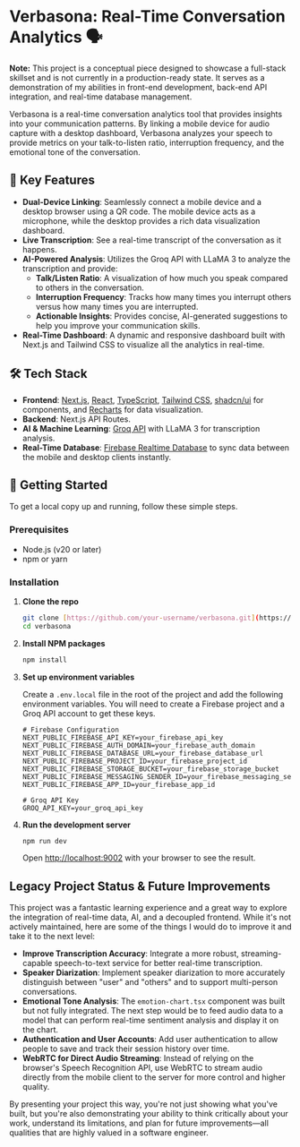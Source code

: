 # Verbasona: Real-Time Conversation Analytics 🗣️

**Note:** This project is a conceptual piece designed to showcase a full-stack skillset and is not currently in a production-ready state. It serves as a demonstration of my abilities in front-end development, back-end API integration, and real-time database management.

Verbasona is a real-time conversation analytics tool that provides insights into your communication patterns. By linking a mobile device for audio capture with a desktop dashboard, Verbasona analyzes your speech to provide metrics on your talk-to-listen ratio, interruption frequency, and the emotional tone of the conversation.

## 🌟 Key Features

* **Dual-Device Linking**: Seamlessly connect a mobile device and a desktop browser using a QR code. The mobile device acts as a microphone, while the desktop provides a rich data visualization dashboard.
* **Live Transcription**: See a real-time transcript of the conversation as it happens.
* **AI-Powered Analysis**: Utilizes the Groq API with LLaMA 3 to analyze the transcription and provide:
    * **Talk/Listen Ratio**: A visualization of how much you speak compared to others in the conversation.
    * **Interruption Frequency**: Tracks how many times you interrupt others versus how many times you are interrupted.
    * **Actionable Insights**: Provides concise, AI-generated suggestions to help you improve your communication skills.
* **Real-Time Dashboard**: A dynamic and responsive dashboard built with Next.js and Tailwind CSS to visualize all the analytics in real-time.


## 🛠️ Tech Stack

* **Frontend**: [Next.js](https://nextjs.org/), [React](https://react.dev/), [TypeScript](https://www.typescriptlang.org/), [Tailwind CSS](https://tailwindcss.com/), [shadcn/ui](https://ui.shadcn.com/) for components, and [Recharts](https://recharts.org/) for data visualization.
* **Backend**: Next.js API Routes.
* **AI & Machine Learning**: [Groq API](https://groq.com/) with LLaMA 3 for transcription analysis.
* **Real-Time Database**: [Firebase Realtime Database](https://firebase.google.com/docs/database) to sync data between the mobile and desktop clients instantly.

## 🚀 Getting Started

To get a local copy up and running, follow these simple steps.

### Prerequisites

* Node.js (v20 or later)
* npm or yarn

### Installation

1.  **Clone the repo**
    ```sh
    git clone [https://github.com/your-username/verbasona.git](https://github.com/your-username/verbasona.git)
    cd verbasona
    ```
2.  **Install NPM packages**
    ```sh
    npm install
    ```
3.  **Set up environment variables**

    Create a `.env.local` file in the root of the project and add the following environment variables. You will need to create a Firebase project and a Groq API account to get these keys.

    ```
    # Firebase Configuration
    NEXT_PUBLIC_FIREBASE_API_KEY=your_firebase_api_key
    NEXT_PUBLIC_FIREBASE_AUTH_DOMAIN=your_firebase_auth_domain
    NEXT_PUBLIC_FIREBASE_DATABASE_URL=your_firebase_database_url
    NEXT_PUBLIC_FIREBASE_PROJECT_ID=your_firebase_project_id
    NEXT_PUBLIC_FIREBASE_STORAGE_BUCKET=your_firebase_storage_bucket
    NEXT_PUBLIC_FIREBASE_MESSAGING_SENDER_ID=your_firebase_messaging_sender_id
    NEXT_PUBLIC_FIREBASE_APP_ID=your_firebase_app_id

    # Groq API Key
    GROQ_API_KEY=your_groq_api_key
    ```
4.  **Run the development server**
    ```sh
    npm run dev
    ```
    Open [http://localhost:9002](http://localhost:9002) with your browser to see the result.

## Legacy Project Status & Future Improvements

This project was a fantastic learning experience and a great way to explore the integration of real-time data, AI, and a decoupled frontend. While it's not actively maintained, here are some of the things I would do to improve it and take it to the next level:

* **Improve Transcription Accuracy**: Integrate a more robust, streaming-capable speech-to-text service for better real-time transcription.
* **Speaker Diarization**: Implement speaker diarization to more accurately distinguish between "user" and "others" and to support multi-person conversations.
* **Emotional Tone Analysis**: The `emotion-chart.tsx` component was built but not fully integrated. The next step would be to feed audio data to a model that can perform real-time sentiment analysis and display it on the chart.
* **Authentication and User Accounts**: Add user authentication to allow people to save and track their session history over time.
* **WebRTC for Direct Audio Streaming**: Instead of relying on the browser's Speech Recognition API, use WebRTC to stream audio directly from the mobile client to the server for more control and higher quality.

By presenting your project this way, you're not just showing what you've built, but you're also demonstrating your ability to think critically about your work, understand its limitations, and plan for future improvements—all qualities that are highly valued in a software engineer.
